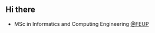 ## Hi there 

- MSc in Informatics and Computing Engineering [@FEUP](https://sigarra.up.pt/feup/en/WEB_PAGE.INICIAL)

